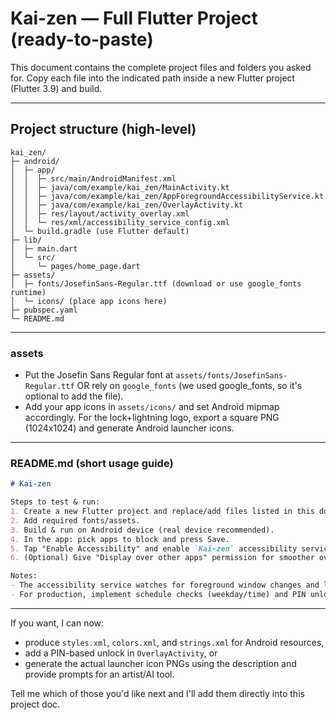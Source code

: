 # Kai-zen — Full Flutter Project (ready-to-paste)

This document contains the complete project files and folders you asked for. Copy each file into the indicated path inside a new Flutter project (Flutter 3.9) and build.

---

## Project structure (high-level)

```
kai_zen/
├─ android/
│  ├─ app/
│  │  ├─ src/main/AndroidManifest.xml
│  │  ├─ java/com/example/kai_zen/MainActivity.kt
│  │  ├─ java/com/example/kai_zen/AppForegroundAccessibilityService.kt
│  │  ├─ java/com/example/kai_zen/OverlayActivity.kt
│  │  ├─ res/layout/activity_overlay.xml
│  │  └─ res/xml/accessibility_service_config.xml
│  └─ build.gradle (use Flutter default)
├─ lib/
│  ├─ main.dart
│  └─ src/
│     └─ pages/home_page.dart
├─ assets/
│  ├─ fonts/JosefinSans-Regular.ttf (download or use google_fonts runtime)
│  └─ icons/ (place app icons here)
├─ pubspec.yaml
└─ README.md
```

---

### assets

- Put the Josefin Sans Regular font at `assets/fonts/JosefinSans-Regular.ttf` OR rely on `google_fonts` (we used google_fonts, so it's optional to add the file).
- Add your app icons in `assets/icons/` and set Android mipmap accordingly. For the lock+lightning logo, export a square PNG (1024x1024) and generate Android launcher icons.

---

### README.md (short usage guide)

```md
# Kai-zen

Steps to test & run:
1. Create a new Flutter project and replace/add files listed in this doc.
2. Add required fonts/assets.
3. Build & run on Android device (real device recommended).
4. In the app: pick apps to block and press Save.
5. Tap "Enable Accessibility" and enable `Kai-zen` accessibility service in Settings.
6. (Optional) Give "Display over other apps" permission for smoother overlays.

Notes:
- The accessibility service watches for foreground window changes and launches the overlay when a blocked app becomes foreground.
- For production, implement schedule checks (weekday/time) and PIN unlocks.
```

---

If you want, I can now:
- produce `styles.xml`, `colors.xml`, and `strings.xml` for Android resources,
- add a PIN-based unlock in `OverlayActivity`, or
- generate the actual launcher icon PNGs using the description and provide prompts for an artist/AI tool.

Tell me which of those you'd like next and I'll add them directly into this project doc.
